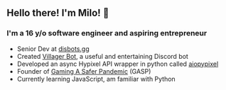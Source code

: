 ## Hello there<!-- general kenobi -->! I'm Milo! :wave:

### I'm a 16 y/o software engineer and aspiring entrepreneur
* Senior Dev at [disbots.gg](https://disbots.gg/)
* Created [Villager Bot](https://github.com/Villager-Dev/Villager-Bot), a useful and entertaining Discord bot
* Developed an async Hypixel API wrapper in python called [aiopypixel](https://github.com/Villager-Dev/aiopypixel)
* Founder of [Gaming A Safer Pandemic](https://saferpandemic.com) (GASP)
* Currently learning JavaScript, am familiar with Python

<!--
### What languages do I know?
* Well acquainted with Python
* Some Java
* Some batch
* Currently learning JavaScript (Node.js specifically)
-->
